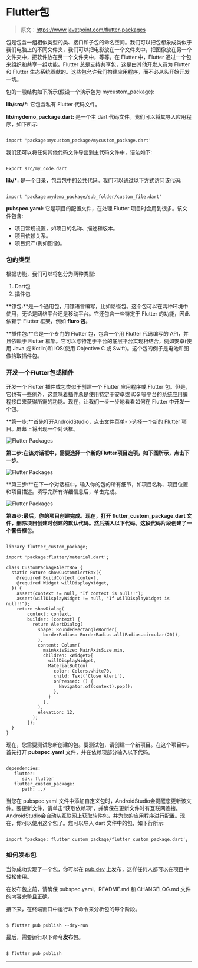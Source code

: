 # Flutter包

> 原文：<https://www.javatpoint.com/flutter-packages>

包是包含一组相似类型的类、接口和子包的命名空间。我们可以把包想象成类似于我们电脑上的不同文件夹，我们可以把电影放在一个文件夹中，把图像放在另一个文件夹中，把软件放在另一个文件夹中，等等。在 Flutter 中，Flutter 通过一个包来组织和共享一组功能。Flutter 总是支持共享包，这是由其他开发人员为 Flutter 和 Flutter 生态系统贡献的。这些包允许我们构建应用程序，而不必从头开始开发一切。

包的一般结构如下所示(假设一个演示包为 mycustom_package):

**lib/src/*:** 它包含私有 Flutter 代码文件。

**lib/mydemo_package.dart:** 是一个主 dart 代码文件。我们可以将其导入应用程序，如下所示:

```

import 'package:mycustom_package/mycustom_package.dart'

```

我们还可以将任何其他代码文件导出到主代码文件中，语法如下:

```

Export src/my_code.dart

```

**lib/*:** 是一个目录，包含包中的公共代码。我们可以通过以下方式访问该代码:

```

import 'package:mydemo_package/sub_folder/custom_file.dart'

```

**pubspec.yaml:** 它是项目的配置文件，在处理 Flutter 项目时会用到很多。该文件包含:

*   项目常规设置，如项目的名称、描述和版本。
*   项目依赖关系。
*   项目资产(例如图像)。

### 包的类型

根据功能，我们可以将包分为两种类型:

1.  Dart包
2.  插件包

**镖包:**是一个通用包，用镖语言编写，比如路径包。这个包可以在两种环境中使用，无论是网络平台还是移动平台。它还包含一些特定于 Flutter 的功能，因此依赖于 Flutter 框架，例如 **fluro 包**。

**插件包:**它是一个专门的 Flutter 包，包含一个用 Flutter 代码编写的 API，并且依赖于 Flutter 框架。它可以与特定于平台的底层平台实现相结合，例如安卓(使用 Java 或 Kotlin)和 iOS(使用 Objective C 或 Swift)。这个包的例子是电池和图像拾取插件包。

### 开发一个Flutter包或插件

开发一个 Flutter 插件或包类似于创建一个 Flutter 应用程序或 Flutter 包。但是，它也有一些例外，这意味着插件总是使用特定于安卓或 iOS 等平台的系统应用编程接口来获得所需的功能。现在，让我们一步一步地看看如何在 Flutter 中开发一个包。

**第一步:**首先打开AndroidStudio，点击文件菜单- >选择一个新的 Flutter 项目。屏幕上将出现一个对话框。

![Flutter Packages](img/38a06d18e7fea4edb304d5f263880de8.png)

**第二步:**在该对话框中，需要选择一个新的Flutter项目选项，如下图所示，点击**下一步**。

![Flutter Packages](img/e607d081dbc7721311891435dd3bd5b8.png)

**第三步:**在下一个对话框中，输入你的包的所有细节，如项目名称、项目位置和项目描述。填写完所有详细信息后，单击完成。

![Flutter Packages](img/44c829f0d67f30c81e48801a5c104cec.png)

**第四步:**最后，你的项目创建完成。现在，打开 flutter_custom_package.dart 文件，删除项目创建时创建的默认代码。然后插入以下代码。这段代码片段创建了一个**警告框**包。

```

library flutter_custom_package;

import 'package:flutter/material.dart';

class CustomPackageAlertBox {
  static Future showCustomAlertBox({
    @required BuildContext context,
    @required Widget willDisplayWidget,
  }) {
    assert(context != null, "If context is null!!");
    assert(willDisplayWidget != null, "If willDisplayWidget is null!!");
    return showDialog(
        context: context,
        builder: (context) {
          return AlertDialog(
            shape: RoundedRectangleBorder(
              borderRadius: BorderRadius.all(Radius.circular(20)),
            ),
            content: Column(
              mainAxisSize: MainAxisSize.min,
              children: <Widget>[
                willDisplayWidget,
                MaterialButton(
                  color: Colors.white70,
                  child: Text('Close Alert'),
                  onPressed: () {
                    Navigator.of(context).pop();
                  },
                )
              ],
            ),
            elevation: 12,
          );
        });
  }
}

```

现在，您需要测试您新创建的包。要测试包，请创建一个新项目。在这个项目中，首先打开 **pubspec.yaml** 文件，并在依赖项部分输入以下代码。

```

dependencies: 
   flutter: 
      sdk: flutter 
   flutter_custom_package: 
      path: ../

```

当您在 pubspec.yaml 文件中添加自定义包时，AndroidStudio会提醒您更新该文件。要更新文件，请单击“获取依赖项”，并确保在更新文件时有互联网连接。AndroidStudio会自动从互联网上获取软件包，并为您的应用程序进行配置。现在，你可以使用这个包了。您可以导入 dart 文件中的包，如下行所示:

```

import 'package: flutter_custom_package/flutter_custom_package.dart';

```

### 如何发布包

当你成功实现了一个包，你可以在 [pub.dev](https://pub.dev/packages/http) 上发布，这样任何人都可以在项目中轻松使用。

在发布包之前，请确保 pubspec.yaml、README.md 和 CHANGELOG.md 文件的内容完整且正确。

接下来，在终端窗口中运行以下命令来分析包的每个阶段。

```

$ flutter pub publish --dry-run

```

最后，需要运行以下命令**发布**包。

```

$ flutter pub publish

```

* * *